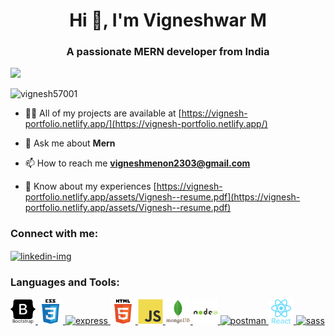 <h1 align="center">Hi 👋, I'm Vigneshwar M</h1>
<h3 align="center">A passionate MERN developer from India</h3>
<img align="right alt="Coding" width="400" src="[https://media.tenor.com/UttC4AITYR4AAAAd/full-stack-developer.gif](https://camo.githubusercontent.com/2dcf1a73f7dcb84e53882d821de7b61d4362388b92e1f9d974563c489abeb342/68747470733a2f2f6d69726f2e6d656469756d2e636f6d2f6d61782f3730302f302a4647443642557a7a5a7331564a4c75592e676966)"/>

<p align="left"> <img src="https://komarev.com/ghpvc/?username=vignesh57001&color=green" alt="vignesh57001" /> </p>

- 👨‍💻 All of my projects are available at [https://vignesh-portfolio.netlify.app/](https://vignesh-portfolio.netlify.app/)

- 💬 Ask me about **Mern**

- 📫 How to reach me **vigneshmenon2303@gmail.com**

- 📄 Know about my experiences [https://vignesh-portfolio.netlify.app/assets/Vignesh--resume.pdf](https://vignesh-portfolio.netlify.app/assets/Vignesh--resume.pdf)

<h3 align="left">Connect with me:</h3>
<p align="left">
<a href="https://www.linkedin.com/in/vignesh-menon-061330269/" target="blank"><img align="center" src="https://raw.githubusercontent.com/rahuldkjain/github-profile-readme-generator/master/src/images/icons/Social/linked-in-alt.svg" alt="linkedin-img" height="30" width="40" /></a>
</p>

<h3 align="left">Languages and Tools:</h3>
<p align="left"> <a href="https://getbootstrap.com" target="_blank" rel="noreferrer"> <img src="https://raw.githubusercontent.com/devicons/devicon/master/icons/bootstrap/bootstrap-plain-wordmark.svg" alt="bootstrap" width="40" height="40"/> </a> <a href="https://www.w3schools.com/css/" target="_blank" rel="noreferrer"> <img src="https://raw.githubusercontent.com/devicons/devicon/master/icons/css3/css3-original-wordmark.svg" alt="css3" width="40" height="40"/> </a> <a href="https://expressjs.com" target="_blank" rel="noreferrer"> <img src="https://ih1.redbubble.net/image.438908244.6144/st,small,507x507-pad,600x600,f8f8f8.u2.jpg" alt="express" width="40" height="40"/> </a> <a href="https://www.w3.org/html/" target="_blank" rel="noreferrer"> <img src="https://raw.githubusercontent.com/devicons/devicon/master/icons/html5/html5-original-wordmark.svg" alt="html5" width="40" height="40"/> </a> <a href="https://developer.mozilla.org/en-US/docs/Web/JavaScript" target="_blank" rel="noreferrer"> <img src="https://raw.githubusercontent.com/devicons/devicon/master/icons/javascript/javascript-original.svg" alt="javascript" width="40" height="40"/> </a> <a href="https://www.mongodb.com/" target="_blank" rel="noreferrer"> <img src="https://raw.githubusercontent.com/devicons/devicon/master/icons/mongodb/mongodb-original-wordmark.svg" alt="mongodb" width="40" height="40"/> </a> <a href="https://nodejs.org" target="_blank" rel="noreferrer"> <img src="https://raw.githubusercontent.com/devicons/devicon/master/icons/nodejs/nodejs-original-wordmark.svg" alt="nodejs" width="40" height="40"/> </a> <a href="https://postman.com" target="_blank" rel="noreferrer"> <img src="https://www.vectorlogo.zone/logos/getpostman/getpostman-icon.svg" alt="postman" width="40" height="40"/> </a> <a href="https://reactjs.org/" target="_blank" rel="noreferrer"> <img src="https://raw.githubusercontent.com/devicons/devicon/master/icons/react/react-original-wordmark.svg" alt="react" width="40" height="40"/> </a> <a href="https://wordpress.com/" target="_blank" rel="noreferrer"> <img src="https://cdn-icons-png.flaticon.com/512/174/174881.png" alt="sass" width="40" height="40"/> </p>
